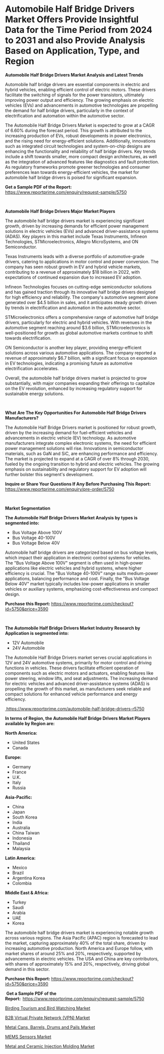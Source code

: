 <p><h1>Automobile Half Bridge Drivers Market Offers Provide Insightful Data for the Time Period from 2024 to 2031 and also Provide Analysis Based on Application, Type, and Region</h1></p><p><strong>Automobile Half Bridge Drivers Market Analysis and Latest Trends</strong></p>
<p><p>Automobile half bridge drivers are essential components in electric and hybrid vehicles, enabling efficient control of electric motors. These drivers facilitate the switching of signals for the power transistors, ultimately improving power output and efficiency. The growing emphasis on electric vehicles (EVs) and advancements in automotive technologies are propelling the demand for half bridge drivers, particularly in the context of electrification and automation within the automotive sector.</p><p>The Automobile Half Bridge Drivers Market is expected to grow at a CAGR of 6.60% during the forecast period. This growth is attributed to the increasing production of EVs, robust developments in power electronics, and the rising need for energy-efficient solutions. Additionally, innovations such as integrated circuit technologies and system-on-chip designs are enhancing the functionality and reliability of half bridge drivers. Key trends include a shift towards smaller, more compact design architectures, as well as the integration of advanced features like diagnostics and fault protection. As regulatory frameworks promote greener technologies and consumer preferences lean towards energy-efficient vehicles, the market for automobile half bridge drivers is poised for significant expansion.</p></p>
<p><strong>Get a Sample PDF of the Report:&nbsp;</strong> <a href="https://www.reportprime.com/enquiry/request-sample/5750?utm_campaign=1720&utm_medium=2&utm_source=Github&utm_content=ia&utm_term=27112024&utm_id=automobile-half-bridge-drivers">https://www.reportprime.com/enquiry/request-sample/5750</a></p>
<p>&nbsp;</p>
<p><strong>Automobile Half Bridge Drivers Major Market Players</strong></p>
<p><p>The automobile half bridge drivers market is experiencing significant growth, driven by increasing demands for efficient power management solutions in electric vehicles (EVs) and advanced driver-assistance systems (ADAS). Key players in this market include Texas Instruments, Infineon Technologies, STMicroelectronics, Allegro MicroSystems, and ON Semiconductor.</p><p>Texas Instruments leads with a diverse portfolio of automotive-grade drivers, catering to applications in motor control and power conversion. The company has seen robust growth in EV and hybrid vehicle markets, contributing to a revenue of approximately $18 billion in 2022, with expectations of continued expansion due to increased EV adoption.</p><p>Infineon Technologies focuses on cutting-edge semiconductor solutions and has gained traction through its innovative half bridge drivers designed for high efficiency and reliability. The company's automotive segment alone generated over $4.5 billion in sales, and it anticipates steady growth driven by trends in electrification and automation in the automotive sector.</p><p>STMicroelectronics offers a comprehensive range of automotive half bridge drivers, particularly for electric and hybrid vehicles. With revenues in the automotive segment reaching around $3.6 billion, STMicroelectronics is well-positioned for growth as global automotive markets continue to shift towards electrification.</p><p>ON Semiconductor is another key player, providing energy-efficient solutions across various automotive applications. The company reported a revenue of approximately $6.7 billion, with a significant focus on expansion in EV technologies, indicating a promising future as automotive electrification accelerates.</p><p>Overall, the automobile half bridge drivers market is projected to grow substantially, with major companies expanding their offerings to capitalize on the EV revolution, enhanced by increasing regulatory support for sustainable energy solutions.</p></p>
<p>&nbsp;</p>
<p><strong>What Are The Key Opportunities For Automobile Half Bridge Drivers Manufacturers?</strong></p>
<p><p>The Automobile Half Bridge Drivers market is positioned for robust growth, driven by the increasing demand for fuel-efficient vehicles and advancements in electric vehicle (EV) technology. As automotive manufacturers integrate complex electronic systems, the need for efficient power management solutions will rise. Innovations in semiconductor materials, such as GaN and SiC, are enhancing performance and efficiency. The market is projected to expand at a CAGR of over 8% through 2030, fueled by the ongoing transition to hybrid and electric vehicles. The growing emphasis on sustainability and regulatory support for EV adoption will further bolster this segment's development.</p></p>
<p><strong>Inquire or Share Your Questions If Any Before Purchasing This Report:</strong> <a href="https://www.reportprime.com/enquiry/pre-order/5750?utm_campaign=1720&utm_medium=2&utm_source=Github&utm_content=ia&utm_term=27112024&utm_id=automobile-half-bridge-drivers">https://www.reportprime.com/enquiry/pre-order/5750</a></p>
<p>&nbsp;</p>
<p><strong>Market Segmentation</strong></p>
<p><strong>The Automobile Half Bridge Drivers Market Analysis by types is segmented into:</strong></p>
<p><ul><li>Bus Voltage Above 100V</li><li>Bus Voltage 40-100V</li><li>Bus Voltage Below 40V</li></ul></p>
<p><p>Automobile half bridge drivers are categorized based on bus voltage levels, which impact their application in electronic control systems for vehicles. The "Bus Voltage Above 100V" segment is often used in high-power applications like electric vehicles and hybrid systems, where higher efficiency is crucial. The "Bus Voltage 40-100V" range suits medium-power applications, balancing performance and cost. Finally, the "Bus Voltage Below 40V" market typically includes low-power applications in smaller vehicles or auxiliary systems, emphasizing cost-effectiveness and compact design.</p></p>
<p><strong>Purchase this Report:&nbsp;</strong><a href="https://www.reportprime.com/checkout?id=5750&price=3590&utm_campaign=1720&utm_medium=2&utm_source=Github&utm_content=ia&utm_term=27112024&utm_id=automobile-half-bridge-drivers">https://www.reportprime.com/checkout?id=5750&price=3590</a></p>
<p>&nbsp;</p>
<p><strong>The Automobile Half Bridge Drivers Market Industry Research by Application is segmented into:</strong></p>
<p><ul><li>12V Automobile</li><li>24V Automobile</li></ul></p>
<p><p>The Automobile Half Bridge Drivers market serves crucial applications in 12V and 24V automotive systems, primarily for motor control and driving functions in vehicles. These drivers facilitate efficient operation of components such as electric motors and actuators, enabling features like power steering, window lifts, and seat adjustments. The increasing demand for electric vehicles and advanced driver-assistance systems (ADAS) is propelling the growth of this market, as manufacturers seek reliable and compact solutions for enhanced vehicle performance and energy efficiency.</p></p>
<p><a href="https://www.reportprime.com/automobile-half-bridge-drivers-r5750?utm_campaign=1720&utm_medium=2&utm_source=Github&utm_content=ia&utm_term=27112024&utm_id=automobile-half-bridge-drivers">&nbsp;https://www.reportprime.com/automobile-half-bridge-drivers-r5750</a></p>
<p><strong>In terms of Region, the Automobile Half Bridge Drivers Market Players available by Region are:</strong></p>
<p>
    <p> <strong> North America: </strong>
        <ul>
            <li>United States</li>
            <li>Canada</li>
        </ul>
        </p> 
    <p> <strong> Europe: </strong>
        <ul>
            <li>Germany</li>
            <li>France</li>
            <li>U.K.</li>
            <li>Italy</li>
            <li>Russia</li>
        </ul>
        </p> 
    <p> <strong> Asia-Pacific: </strong>
        <ul>
            <li>China</li>
            <li>Japan</li>
            <li>South Korea</li>
            <li>India</li>
            <li>Australia</li>
            <li>China Taiwan</li>
            <li>Indonesia</li>
            <li>Thailand</li>
            <li>Malaysia</li>
        </ul>
        </p> 
    <p> <strong> Latin America: </strong>
        <ul>
            <li>Mexico</li>
            <li>Brazil</li>
            <li>Argentina Korea</li>
            <li>Colombia</li>
        </ul>
        </p> 
    <p> <strong> Middle East & Africa: </strong>
        <ul>
            <li>Turkey</li>
            <li>Saudi</li>
            <li>Arabia</li>
            <li>UAE</li>
            <li>Korea</li>
        </ul>
    </p>
    </p>
<p><p>The automobile half bridge drivers market is experiencing notable growth across various regions. The Asia Pacific (APAC) region is forecasted to lead the market, capturing approximately 40% of the total share, driven by increasing automotive production. North America and Europe follow, with market shares of around 25% and 20%, respectively, supported by advancements in electric vehicles. The USA and China are key contributors, with shares of approximately 15% and 20%, respectively, driving global demand in this sector.</p></p>
<p><strong>Purchase this Report: </strong><a href="https://www.reportprime.com/checkout?id=5750&price=3590&utm_campaign=1720&utm_medium=2&utm_source=Github&utm_content=ia&utm_term=27112024&utm_id=automobile-half-bridge-drivers">https://www.reportprime.com/checkout?id=5750&price=3590</a></p>
<p>&nbsp;<strong>Get a Sample PDF of the Report:&nbsp;&nbsp;</strong><a href="https://www.reportprime.com/enquiry/request-sample/5750?utm_campaign=1720&utm_medium=2&utm_source=Github&utm_content=ia&utm_term=27112024&utm_id=automobile-half-bridge-drivers">https://www.reportprime.com/enquiry/request-sample/5750</a></p>
<p><strong></strong></p>
<p><p><a href="https://issuu.com/reportprime-2/docs/birding-tourism-and-bird-watching-m_e99b8e14ec4b36?utm_campaign=1720&utm_medium=2&utm_source=Github&utm_content=ia&utm_term=27112024&utm_id=automobile-half-bridge-drivers">Birding Tourism and Bird Watching Market</a></p><p><a href="https://issuu.com/reportprime-2/docs/b2b-virtual-private-network-vpn-mar_f330a74810e430?utm_campaign=1720&utm_medium=2&utm_source=Github&utm_content=ia&utm_term=27112024&utm_id=automobile-half-bridge-drivers">B2B Virtual Private Network (VPN) Market</a></p><p><a href="https://www.linkedin.com/pulse/regulatory-landscape-its-influence-global-metal-cans-barrels-by20c?utm_campaign=1720&utm_medium=2&utm_source=Github&utm_content=ia&utm_term=27112024&utm_id=automobile-half-bridge-drivers">Metal Cans, Barrels, Drums and Pails Market</a></p><p><a href="https://www.linkedin.com/pulse/analysis-global-mems-sensors-market-type-application-geography-ugbef?utm_campaign=1720&utm_medium=2&utm_source=Github&utm_content=ia&utm_term=27112024&utm_id=automobile-half-bridge-drivers">MEMS Sensors Market</a></p><p><a href="https://www.linkedin.com/pulse/metal-ceramic-injection-molding-market-refracting-trends-acjyf?utm_campaign=1720&utm_medium=2&utm_source=Github&utm_content=ia&utm_term=27112024&utm_id=automobile-half-bridge-drivers">Metal and Ceramic Injection Molding Market</a></p></p>